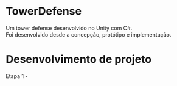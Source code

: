 # TowerDefense
Um tower defense desenvolvido no Unity com C#. <br>
Foi desenvolvido desde a concepção, protótipo e implementação.

# Desenvolvimento de projeto
Etapa 1 - 
